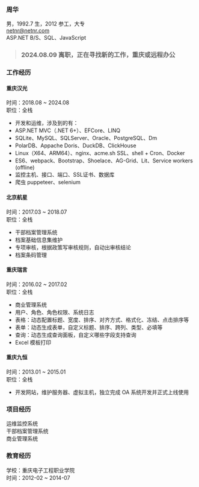### 周华
男，1992.7 生，2012 参工，大专  
netnr@netnr.com  
ASP.NET B/S、SQL、JavaScript

> ### 2024.08.09 离职，正在寻找新的工作，重庆或远程办公

### 工作经历
#### 重庆汉光
时间：2018.08 ~ 2024.08  
职位：全栈  
- 开发和运维，涉及到的有：
- ASP.NET MVC（.NET 6+）、EFCore、LINQ
- SQLite、MySQL、SQLServer、Oracle、PostgreSQL、Dm
- PolarDB、Appache Doris、DuckDB、ClickHouse
- Linux（X64、ARM64）、nginx、acme.sh SSL、shell + Cron、Docker
- ES6、webpack、Bootstrap、Shoelace、AG-Grid、Lit、Service workers (offline)
- 监控主机、接口、端口、SSL证书、数据库
- 爬虫 puppeteer、selenium

#### 北京航星
时间：2017.03 ~ 2018.07  
职位：全栈  
- 干部档案管理系统
- 档案基础信息集维护
- 专项审核，根据政策写审核规则，自动出审核结论
- 档案条码管理

#### 重庆瑞言
时间：2016.02 ~ 2017.02  
职位：全栈  
- 商业管理系统
- 用户、角色、角色权限、系统日志
- 表格：动态配置标题、宽度、排序、对齐方式、格式化、冻结、点击排序等
- 表单：动态生成表单，自定义标题、排序、跨列、类型、必填等
- 查询：动态生成查询面板，自定义哪些字段支持查询
- Excel 模板打印

#### 重庆九恒
时间：2013.01 ~ 2015.01  
职位：全栈  
- 开发网站，维护服务器、虚拟主机，独立完成 OA 系统开发并正式上线使用

### 项目经历
运维监控系统  
干部档案管理系统  
商业管理系统

### 教育经历
学校：重庆电子工程职业学院  
时间：2012-02 ~ 2014-07